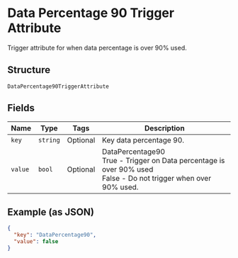 
# Data Percentage 90 Trigger Attribute

Trigger attribute for when data percentage is over 90% used.

## Structure

`DataPercentage90TriggerAttribute`

## Fields

| Name | Type | Tags | Description |
|  --- | --- | --- | --- |
| `key` | `string` | Optional | Key data percentage 90. |
| `value` | `bool` | Optional | DataPercentage90<br />True - Trigger on Data percentage is over 90% used<br />False - Do not trigger when over 90% used. |

## Example (as JSON)

```json
{
  "key": "DataPercentage90",
  "value": false
}
```

